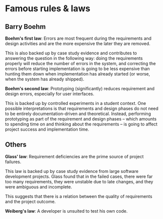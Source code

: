 # Famous rules & laws

## Barry Boehm

**Boehm's first law**: Errors are most frequent during the requirements and design activities and are the more expensive the later they are removed.

This is also backed up by case study evidence and contributes to answering the question in the following way: doing the requirements properly will reduce the number of errors in the system, and correcting the errors before starting implementation is going to be less expensive than hunting them down when implementation has already started (or worse, when the system has already shipped).

**Boehm's second law**: Prototyping (significantly) reduces requirement and design errors, especially for user interfaces.

This is backed up by controlled experiments in a student context. One possible interpretations is that requirements and design phases do not need to be entirely documentation-driven and theoretical. Instead, performing prototyping as part of the requirement and design phases – which amounts to spending time on and thinking about the requirements – is going to affect project success and implementation time.

## Others

**Glass' law**: Requirement deficiencies are the prime source of project failures.

This law is backed up by case study evidence from large software development projects. Glass found that in the failed cases, there were far too many requirements, they were unstable due to late changes, and they were ambiguous and incomplete.

This suggests that there is a relation between the quality of requirements and the project outcome.


**Weiberg's law**: A developer is unsuited to test his own code.